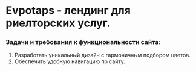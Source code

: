 # Evpotaps - лендинг для риелторских услуг.
### Задачи и требования к функциональности сайта:
1) Разработать уникальный дизайн с гармоничным подбором цветов.
2) Обеспечить удобную навигацию по сайту.
